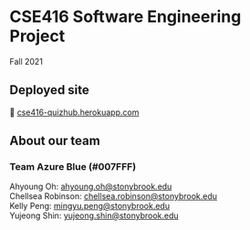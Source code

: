 # CSE416 Software Engineering Project
Fall 2021

## Deployed site
:link: [cse416-quizhub.herokuapp.com](http://cse416-quizhub.herokuapp.com)

## About our team
### Team Azure Blue (#007FFF)
Ahyoung Oh: ahyoung.oh@stonybrook.edu <br/> 
Chellsea Robinson: chellsea.robinson@stonybrook.edu <br/>
Kelly Peng: mingyu.peng@stonybrook.edu <br/>
Yujeong Shin: yujeong.shin@stonybrook.edu <br/>
